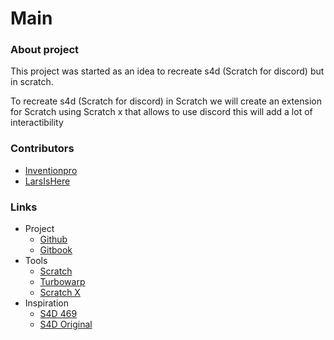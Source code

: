 # Main

### About project

This project was started as an idea to recreate s4d (Scratch for discord) but in scratch.

To recreate s4d (Scratch for discord) in Scratch we will create an extension for Scratch using Scratch x that allows to use discord this will add a lot of interactibility

### Contributors

* [Inventionpro](https://github.com/inventionpro)
* [LarsIsHere](https://github.com/LarsIsHere)

### Links

* Project
  * [Github](https://github.com/inventionpro/D4S)
  * [Gitbook](https://inventionpro-team.gitbook.io/d4s/)
* Tools
  * [Scratch](https://scratch.mit.edu)
  * [Turbowarp](https://turbowarp.org)
  * [Scratch X](https://scratchx.org/)
* Inspiration
  * [S4D 469](https://github.com/scratch-for-discord)
  * [S4D Original](https://github.com/Androz2091/scratch-for-discord)
